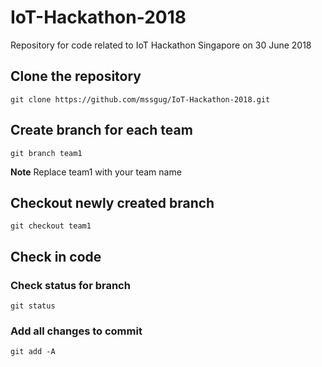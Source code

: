 # IoT-Hackathon-2018

Repository for code related to IoT Hackathon Singapore on 30 June 2018

## Clone the repository

`git clone https://github.com/mssgug/IoT-Hackathon-2018.git`

## Create branch for each team

`git branch team1`

**Note** Replace team1 with your team name

## Checkout newly created branch

`git checkout team1`

## Check in code

### Check status for branch

`git status`

### Add all changes to commit

`git add -A`